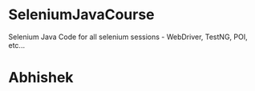 # SeleniumJavaCourse
Selenium Java Code for all selenium sessions - WebDriver, TestNG, POI, etc...
# Abhishek
